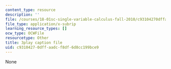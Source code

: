 ```yaml
---
content_type: resource
description: ''
file: /courses/18-01sc-single-variable-calculus-fall-2010/c93104270dffaadcf8df6d8cc199bce9_lEOjMAmkI-U.srt
file_type: application/x-subrip
learning_resource_types: []
ocw_type: OCWFile
resourcetype: Other
title: 3play caption file
uid: c9310427-0dff-aadc-f8df-6d8cc199bce9
---
```

None

